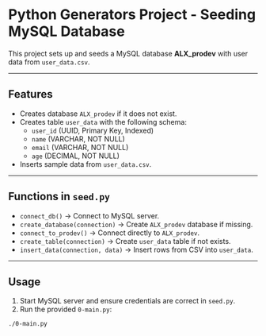 
# Python Generators Project - Seeding MySQL Database

This project sets up and seeds a MySQL database **ALX_prodev** with user data from `user_data.csv`.

---

## Features
- Creates database `ALX_prodev` if it does not exist.
- Creates table `user_data` with the following schema:
  - `user_id` (UUID, Primary Key, Indexed)
  - `name` (VARCHAR, NOT NULL)
  - `email` (VARCHAR, NOT NULL)
  - `age` (DECIMAL, NOT NULL)
- Inserts sample data from `user_data.csv`.

---

## Functions in `seed.py`
- `connect_db()` → Connect to MySQL server.
- `create_database(connection)` → Create `ALX_prodev` database if missing.
- `connect_to_prodev()` → Connect directly to `ALX_prodev`.
- `create_table(connection)` → Create `user_data` table if not exists.
- `insert_data(connection, data)` → Insert rows from CSV into `user_data`.

---

## Usage
1. Start MySQL server and ensure credentials are correct in `seed.py`.
2. Run the provided `0-main.py`:

```bash
./0-main.py
